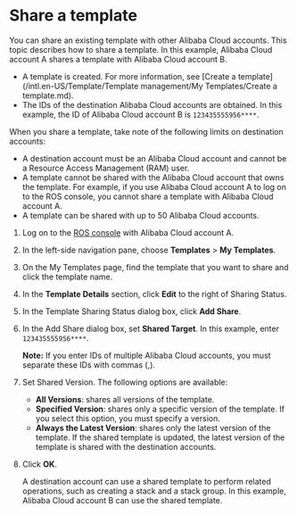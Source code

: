# Share a template

You can share an existing template with other Alibaba Cloud accounts. This topic describes how to share a template. In this example, Alibaba Cloud account A shares a template with Alibaba Cloud account B.

-   A template is created. For more information, see [Create a template](/intl.en-US/Template/Template management/My Templates/Create a template.md).
-   The IDs of the destination Alibaba Cloud accounts are obtained. In this example, the ID of Alibaba Cloud account B is `123435555956****`.

When you share a template, take note of the following limits on destination accounts:

-   A destination account must be an Alibaba Cloud account and cannot be a Resource Access Management \(RAM\) user.
-   A template cannot be shared with the Alibaba Cloud account that owns the template. For example, if you use Alibaba Cloud account A to log on to the ROS console, you cannot share a template with Alibaba Cloud account A.
-   A template can be shared with up to 50 Alibaba Cloud accounts.

1.  Log on to the [ROS console](http://ros.console.aliyun.com) with Alibaba Cloud account A.

2.  In the left-side navigation pane, choose **Templates** \> **My Templates**.

3.  On the My Templates page, find the template that you want to share and click the template name.

4.  In the **Template Details** section, click **Edit** to the right of Sharing Status.

5.  In the Template Sharing Status dialog box, click **Add Share**.

6.  In the Add Share dialog box, set **Shared Target**. In this example, enter `123435555956****`.

    **Note:** If you enter IDs of multiple Alibaba Cloud accounts, you must separate these IDs with commas \(,\).

7.  Set Shared Version. The following options are available:

    -   **All Versions**: shares all versions of the template.
    -   **Specified Version**: shares only a specific version of the template. If you select this option, you must specify a version.
    -   **Always the Latest Version**: shares only the latest version of the template. If the shared template is updated, the latest version of the template is shared with the destination accounts.
8.  Click **OK**.

    A destination account can use a shared template to perform related operations, such as creating a stack and a stack group. In this example, Alibaba Cloud account B can use the shared template.


